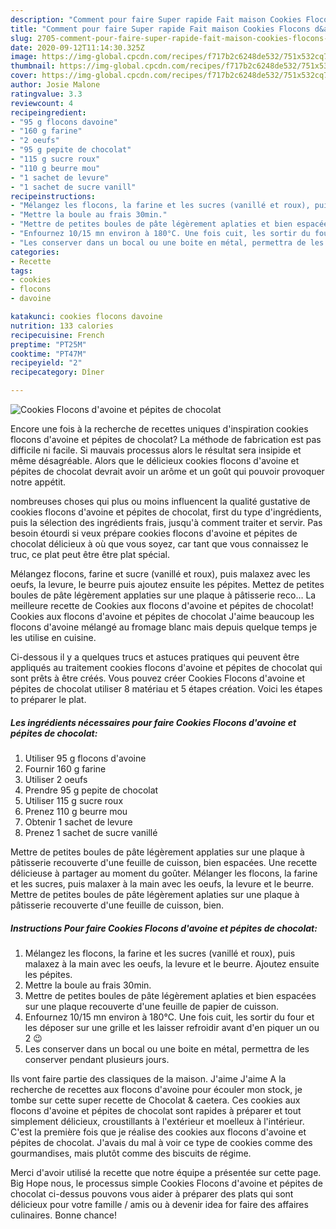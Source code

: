 ```yaml
---
description: "Comment pour faire Super rapide Fait maison Cookies Flocons d&amp;#39;avoine et pépites de chocolat"
title: "Comment pour faire Super rapide Fait maison Cookies Flocons d&amp;#39;avoine et pépites de chocolat"
slug: 2705-comment-pour-faire-super-rapide-fait-maison-cookies-flocons-d-and-39-avoine-et-pepites-de-chocolat
date: 2020-09-12T11:14:30.325Z
image: https://img-global.cpcdn.com/recipes/f717b2c6248de532/751x532cq70/cookies-flocons-davoine-et-pepites-de-chocolat-photo-principale-de-la-recette.jpg
thumbnail: https://img-global.cpcdn.com/recipes/f717b2c6248de532/751x532cq70/cookies-flocons-davoine-et-pepites-de-chocolat-photo-principale-de-la-recette.jpg
cover: https://img-global.cpcdn.com/recipes/f717b2c6248de532/751x532cq70/cookies-flocons-davoine-et-pepites-de-chocolat-photo-principale-de-la-recette.jpg
author: Josie Malone
ratingvalue: 3.3
reviewcount: 4
recipeingredient:
- "95 g flocons davoine"
- "160 g farine"
- "2 oeufs"
- "95 g pepite de chocolat"
- "115 g sucre roux"
- "110 g beurre mou"
- "1 sachet de levure"
- "1 sachet de sucre vanill"
recipeinstructions:
- "Mélangez les flocons, la farine et les sucres (vanillé et roux), puis malaxez à la main avec les oeufs, la levure et le beurre. Ajoutez ensuite les pépites."
- "Mettre la boule au frais 30min."
- "Mettre de petites boules de pâte légèrement aplaties et bien espacées sur une plaque recouverte d&#39;une feuille de papier de cuisson."
- "Enfournez 10/15 mn environ à 180°C. Une fois cuit, les sortir du four et les déposer sur une grille et les laisser refroidir avant d&#39;en piquer un ou 2 😉"
- "Les conserver dans un bocal ou une boite en métal, permettra de les conserver pendant plusieurs jours."
categories:
- Recette
tags:
- cookies
- flocons
- davoine

katakunci: cookies flocons davoine 
nutrition: 133 calories
recipecuisine: French
preptime: "PT25M"
cooktime: "PT47M"
recipeyield: "2"
recipecategory: Dîner

---
```



![Cookies Flocons d&#39;avoine et pépites de chocolat](https://img-global.cpcdn.com/recipes/f717b2c6248de532/751x532cq70/cookies-flocons-davoine-et-pepites-de-chocolat-photo-principale-de-la-recette.jpg)

Encore une fois à la recherche de recettes uniques d'inspiration cookies flocons d&#39;avoine et pépites de chocolat? La méthode de fabrication est pas difficile ni facile. Si mauvais processus alors le résultat sera insipide et même désagréable. Alors que le délicieux cookies flocons d&#39;avoine et pépites de chocolat devrait avoir un arôme et un goût qui pouvoir provoquer notre appétit.

nombreuses choses qui plus ou moins influencent la qualité gustative de cookies flocons d&#39;avoine et pépites de chocolat, first du type d'ingrédients, puis la sélection des ingrédients frais, jusqu'à comment traiter et servir. Pas besoin étourdi si veux prépare cookies flocons d&#39;avoine et pépites de chocolat délicieux à où que vous soyez, car tant que vous connaissez le truc, ce plat peut être être plat spécial.

Mélangez flocons, farine et sucre (vanillé et roux), puis malaxez avec les oeufs, la levure, le beurre puis ajoutez ensuite les pépites. Mettez de petites boules de pâte légèrement applaties sur une plaque à pâtisserie reco… La meilleure recette de Cookies aux flocons d&#39;avoine et pépites de chocolat! Cookies aux flocons d&#39;avoine et pépites de chocolat J&#39;aime beaucoup les flocons d&#39;avoine mélangé au fromage blanc mais depuis quelque temps je les utilise en cuisine.


Ci-dessous il y a quelques trucs et astuces pratiques qui peuvent être appliqués au traitement cookies flocons d&#39;avoine et pépites de chocolat qui sont prêts à être créés. Vous pouvez créer Cookies Flocons d&#39;avoine et pépites de chocolat utiliser 8 matériau et 5 étapes création. Voici les étapes to préparer le plat.

<!--inarticleads1-->

##### Les ingrédients nécessaires pour faire Cookies Flocons d&#39;avoine et pépites de chocolat:

1. Utiliser 95 g flocons d&#39;avoine
1. Fournir 160 g farine
1. Utiliser 2 oeufs
1. Prendre 95 g pepite de chocolat
1. Utiliser 115 g sucre roux
1. Prenez 110 g beurre mou
1. Obtenir 1 sachet de levure
1. Prenez 1 sachet de sucre vanillé


Mettre de petites boules de pâte légèrement applaties sur une plaque à pâtisserie recouverte d&#39;une feuille de cuisson, bien espacées. Une recette délicieuse à partager au moment du goûter. Mélanger les flocons, la farine et les sucres, puis malaxer à la main avec les oeufs, la levure et le beurre. Mettre de petites boules de pâte légèrement aplaties sur une plaque à pâtisserie recouverte d&#39;une feuille de cuisson, bien. 

<!--inarticleads2-->

##### Instructions Pour faire Cookies Flocons d&#39;avoine et pépites de chocolat:

1. Mélangez les flocons, la farine et les sucres (vanillé et roux), puis malaxez à la main avec les oeufs, la levure et le beurre. Ajoutez ensuite les pépites.
1. Mettre la boule au frais 30min.
1. Mettre de petites boules de pâte légèrement aplaties et bien espacées sur une plaque recouverte d&#39;une feuille de papier de cuisson.
1. Enfournez 10/15 mn environ à 180°C. Une fois cuit, les sortir du four et les déposer sur une grille et les laisser refroidir avant d&#39;en piquer un ou 2 😉
1. Les conserver dans un bocal ou une boite en métal, permettra de les conserver pendant plusieurs jours.


Ils vont faire partie des classiques de la maison. J&#39;aime J&#39;aime A la recherche de recettes aux flocons d&#39;avoine pour écouler mon stock, je tombe sur cette super recette de Chocolat &amp; caetera. Ces cookies aux flocons d&#39;avoine et pépites de chocolat sont rapides à préparer et tout simplement délicieux, croustillants à l&#39;extérieur et moelleux à l&#39;intérieur. C&#39;est la première fois que je réalise des cookies aux flocons d&#39;avoine et pépites de chocolat. J&#39;avais du mal à voir ce type de cookies comme des gourmandises, mais plutôt comme des biscuits de régime. 


Merci d'avoir utilisé la recette que notre équipe a présentée sur cette page. Big Hope nous, le processus simple Cookies Flocons d&#39;avoine et pépites de chocolat ci-dessus pouvons vous aider à préparer des plats qui sont délicieux pour votre famille / amis ou à devenir idea for faire des affaires culinaires. Bonne chance!
